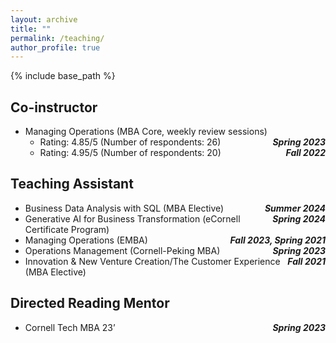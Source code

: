 ```yaml
---
layout: archive
title: ""
permalink: /teaching/
author_profile: true
---
```


{% include base_path %}

<style>
  .teaching-page {
    line-height: 1.5;       /* 1.5× spacing */
    max-width: 1200px;       /* change number as you like */
    margin: 0 auto;         /* center it on the page */
  }
  .twocol {
    display: grid;
    grid-template-columns: 1fr auto;
    align-items: baseline;
  }
  .twocol .right {
    white-space: nowrap;
    text-align: right;
  }
</style>


## Co-instructor

* Managing Operations (MBA Core, weekly review sessions)
   * <div class="twocol">
       <span>Rating: 4.85/5 (Number of respondents: 26)</span>
       <span class="right"><strong><em>Spring 2023</em></strong></span>
     </div>

   * <div class="twocol">
       <span>Rating: 4.95/5 (Number of respondents: 20)</span>
       <span class="right"><strong><em>Fall 2022</em></strong></span>
     </div>


## Teaching Assistant

* <div class="twocol">
    <span>Business Data Analysis with SQL (MBA Elective)</span>
    <span class="right"><strong><em>Summer 2024</em></strong></span>
  </div>

* <div class="twocol">
    <span>Generative AI for Business Transformation (eCornell Certificate Program)</span>
    <span class="right"><strong><em>Spring 2024</em></strong></span>
  </div>

* <div class="twocol">
    <span>Managing Operations (EMBA)</span>
    <span class="right"><strong><em>Fall 2023, Spring 2021</em></strong></span>
  </div>

* <div class="twocol">
    <span>Operations Management (Cornell-Peking MBA)</span>
    <span class="right"><strong><em>Spring 2023</em></strong></span>
  </div>

* <div class="twocol">
    <span>Innovation & New Venture Creation/The Customer Experience (MBA Elective)</span>
    <span class="right"><strong><em>Fall 2021</em></strong></span>
  </div>


## Directed Reading Mentor

* <div class="twocol">
    <span>Cornell Tech MBA 23’</span>
    <span class="right"><strong><em>Spring 2023</em></strong></span>
  </div>